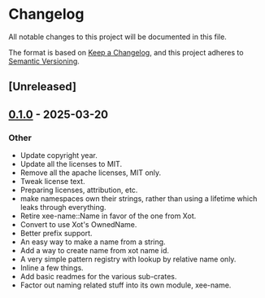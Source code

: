 # Changelog

All notable changes to this project will be documented in this file.

The format is based on [Keep a Changelog](https://keepachangelog.com/en/1.0.0/),
and this project adheres to [Semantic Versioning](https://semver.org/spec/v2.0.0.html).

## [Unreleased]

## [0.1.0](https://github.com/Paligo/xee/releases/tag/xee-name-v0.1.0) - 2025-03-20

### Other

- Update copyright year.
- Update all the licenses to MIT.
- Remove all the apache licenses, MIT only.
- Tweak license text.
- Preparing licenses, attribution, etc.
- make namespaces own their strings, rather than using a lifetime which leaks through everything.
- Retire xee-name::Name in favor of the one from Xot.
- Convert to use Xot's OwnedName.
- Better prefix support.
- An easy way to make a name from a string.
- Add a way to create name from xot name id.
- A very simple pattern registry with lookup by relative name only.
- Inline a few things.
- Add basic readmes for the various sub-crates.
- Factor out naming related stuff into its own module, xee-name.
